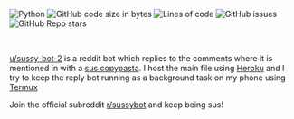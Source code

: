 ![Python](https://img.shields.io/badge/-Python-9cf?logo=python&style=plastic&logoColor=000066&labelColor=white) ![GitHub code size in bytes](https://img.shields.io/github/languages/code-size/msr8/sussy-bot?style=plastic) ![Lines of code](https://img.shields.io/tokei/lines/github/msr8/sussy-bot?style=plastic) ![GitHub issues](https://img.shields.io/github/issues/msr8/sussy-bot?style=plastic) ![GitHub Repo stars](https://img.shields.io/github/stars/msr8/sussy-bot?style=plastic)

<br>

[u/sussy-bot-2](https://reddit.com/u/sussy-bot-2) is a reddit bot which replies to the comments where it is mentioned in with a [sus copypasta](https://pastebin.com/raw/RGJupQDa). I host the main file using [Heroku](https://www.heroku.com/) and I try to keep the reply bot running as a background task on my phone using [Termux](https://github.com/termux/termux-app)

Join the official subreddit [r/sussybot](https://reddit.com/r/sussybot) and keep being sus!


